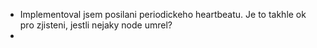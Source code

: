 - Implementoval jsem posilani periodickeho heartbeatu. Je to takhle ok pro zjisteni, jestli nejaky node umrel?
- 